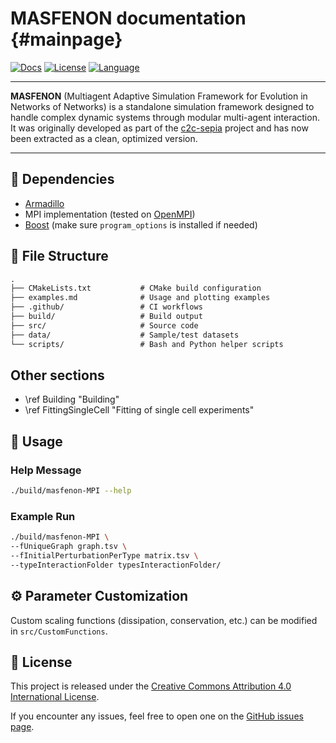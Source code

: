 MASFENON documentation                         {#mainpage}
============
[![Docs](https://img.shields.io/badge/docs-latest-blue.svg)](https://josura.github.io/MASFENON/)
[![License](https://img.shields.io/badge/license-CC%20BY%204.0-lightgrey.svg)](http://creativecommons.org/licenses/by/4.0/)
[![Language](https://img.shields.io/github/languages/top/josura/MASFENON)](https://github.com/search?q=repo%3Ajosura%2FMASFENON++language%3AC%2B%2B&type=code)

---

**MASFENON** (Multiagent Adaptive Simulation Framework for Evolution in Networks of Networks) is a standalone
simulation framework designed to handle complex dynamic systems through modular multi-agent interaction.
It was originally developed as part of the [c2c-sepia](https://github.com/josura/c2c-sepia) project and has now been extracted as a clean, optimized version.

---

## 🔧 Dependencies
- [Armadillo](https://arma.sourceforge.net/)
- MPI implementation (tested on [OpenMPI](https://www.open-mpi.org))
- [Boost](https://www.boost.org/) (make sure `program_options` is installed if needed)

## 📁 File Structure
```txt
.
├── CMakeLists.txt           # CMake build configuration
├── examples.md              # Usage and plotting examples
├── .github/                 # CI workflows
├── build/                   # Build output
├── src/                     # Source code
├── data/                    # Sample/test datasets
└── scripts/                 # Bash and Python helper scripts
```

## Other sections
- \ref Building "Building"
- \ref FittingSingleCell "Fitting of single cell experiments"

## 🧪 Usage
### Help Message
```bash
./build/masfenon-MPI --help
```

### Example Run
```bash
./build/masfenon-MPI \
--fUniqueGraph graph.tsv \
--fInitialPerturbationPerType matrix.tsv \
--typeInteractionFolder typesInteractionFolder/
```

## ⚙️ Parameter Customization
Custom scaling functions (dissipation, conservation, etc.) can be modified in `src/CustomFunctions`.

 
## 📄 License
This project is released under the [Creative Commons Attribution 4.0 International License](http://creativecommons.org/licenses/by/4.0/).

If you encounter any issues, feel free to open one on the [GitHub issues page](https://github.com/josura/MASFENON/issues).